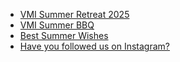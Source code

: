 * [VMI Summer Retreat 2025](#vmi-summer-retreat-2025)
* [VMI Summer BBQ](#vmi-summer-bbq)
* [Best Summer Wishes](#best-summer-wishes)
* [Have you followed us on Instagram?](#have-you-followed-us-on-instagram)
